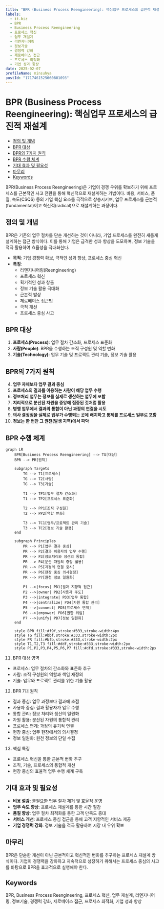 ```yaml
---
title: "BPR (Business Process Reengineering): 핵심업무 프로세스의 급진적 재설계"
labels:
  - it.biz
  - BPR
  - Business Process Reengineering
  - 프로세스 혁신
  - 업무 재설계
  - 리엔지니어링
  - 정보기술
  - 경쟁력 강화
  - 제로베이스 접근
  - 프로세스 최적화
  - 기업 성과 향상
date: 2025-02-07
profileName: minsuhya
postId: "1717461525660801093"
---
```



# BPR (Business Process Reengineering): 핵심업무 프로세스의 급진적 재설계

<!-- mtoc-start -->

- [정의 및 개념](#정의-및-개념)
- [BPR 대상](#bpr-대상)
- [BPR의 7가지 원칙](#bpr의-7가지-원칙)
- [BPR 수행 체계](#bpr-수행-체계)
- [기대 효과 및 필요성](#기대-효과-및-필요성)
- [마무리](#마무리)
- [Keywords](#keywords)

<!-- mtoc-end -->

BPR(Business Process Reengineering)은 기업이 경쟁 우위를 확보하기 위해 프로세스를 근본적인 사고 전환을 통해 혁신적으로 재설계하는 기법이다. 비용, 서비스, 품질, 속도(CSQS) 등의 기업 핵심 요소를 극적으로 상승시키며, 업무 프로세스를 근본적(fundamental)이고 혁신적(radical)으로 재설계하는 과정이다.

## 정의 및 개념

BPR은 기존의 업무 절차를 단순 개선하는 것이 아니라, 기업 프로세스를 완전히 새롭게 설계하는 접근 방식이다. 이를 통해 기업은 급격한 성과 향상을 도모하며, 정보 기술을 적극 활용하여 효율성을 극대화한다.

- **목적**: 기업 경쟁력 확보, 극적인 성과 향상, 프로세스 중심 혁신
- **특징**:
  - 리엔지니어링(Reengineering)
  - 프로세스 혁신
  - 획기적인 성과 창출
  - 정보 기술 활용 극대화
  - 근본적 발상
  - 제로베이스 접근법
  - 극적 개선
  - 프로세스 중심 사고

## BPR 대상

1. **프로세스(Process)**: 업무 절차 간소화, 프로세스 표준화
2. **사람(People)**: BPR을 수행하는 조직 구성원 및 역할 변화
3. **기술(Technology)**: 업무 기술 및 프로젝트 관리 기술, 정보 기술 활용

## BPR의 7가지 원칙

4. **업무 자체보다 업무 결과 중심**
5. **프로세스의 결과를 이용하는 사람이 해당 업무 수행**
6. **정보처리 업무는 정보를 실제로 생산하는 업무에 포함**
7. **지리적으로 분산된 자원을 중앙에 집중된 것처럼 활용**
8. **병행 업무에서 결과의 통합이 아닌 과정의 연결을 시도**
9. **의사 결정점을 실제로 업무가 수행되는 곳에 배치하고 통제를 프로세스 일부로 포함**
10. **정보는 한 번만 그 원천(발생 지역)에서 파악**

## BPR 수행 체계

```mermaid
graph LR
    BPR[Business Process Reengineering] --> TG[대상]
    BPR --> PR[원칙]

    subgraph Targets
        TG --> T1[프로세스]
        TG --> T2[사람]
        TG --> T3[기술]

        T1 --> TP1[업무 절차 간소화]
        T1 --> TP2[프로세스 표준화]

        T2 --> PP1[조직 구성원]
        T2 --> PP2[역할 변화]

        T3 --> TC1[업무/프로젝트 관리 기술]
        T3 --> TC2[정보 기술 활용]
    end

    subgraph Principles
        PR --> P1[업무 결과 중심]
        PR --> P2[결과 이용자의 업무 수행]
        PR --> P3[정보처리와 생산의 통합]
        PR --> P4[분산 자원의 중앙 활용]
        PR --> P5[과정의 연결 중시]
        PR --> P6[현장 중심 의사결정]
        PR --> P7[원천 정보 일원화]

        P1 -->|focus| PD1[결과 지향적 접근]
        P2 -->|owner| PD2[사용자 주도]
        P3 -->|integrate| PD3[업무 통합]
        P4 -->|centralize| PD4[자원 통합 관리]
        P5 -->|connect| PD5[프로세스 연계]
        P6 -->|empower| PD6[권한 위임]
        P7 -->|unify| PD7[정보 일원화]
    end

    style BPR fill:#f9f,stroke:#333,stroke-width:4px
    style TG fill:#bbf,stroke:#333,stroke-width:2px
    style PR fill:#bfb,stroke:#333,stroke-width:2px
    style T1,T2,T3 fill:#ddf,stroke:#333,stroke-width:2px
    style P1,P2,P3,P4,P5,P6,P7 fill:#dfd,stroke:#333,stroke-width:2px
```

11. BPR 대상 영역

   - 프로세스: 업무 절차의 간소화와 표준화 추구
   - 사람: 조직 구성원의 역할과 책임 재정의
   - 기술: 업무와 프로젝트 관리를 위한 기술 활용

12. BPR 7대 원칙

   - 결과 중심: 업무 과정보다 결과에 초점
   - 사용자 중심: 결과 활용자가 업무 수행
   - 통합 관리: 정보 처리와 생산의 일원화
   - 자원 활용: 분산된 자원의 통합적 관리
   - 프로세스 연계: 과정의 유기적 연결
   - 현장 중심: 업무 현장에서의 의사결정
   - 정보 일원화: 원천 정보의 단일 수집

13. 핵심 특징
   - 프로세스 혁신을 통한 근본적 변화 추구
   - 조직, 기술, 프로세스의 통합적 개선
   - 현장 중심의 효율적 업무 수행 체계 구축

## 기대 효과 및 필요성

- **비용 절감**: 불필요한 업무 절차 제거 및 효율적 운영
- **업무 속도 향상**: 프로세스 재설계를 통한 시간 절감
- **품질 향상**: 업무 절차 최적화를 통한 고객 만족도 증대
- **서비스 개선**: 프로세스 중심 접근을 통해 고객 지향적인 서비스 제공
- **기업 경쟁력 강화**: 정보 기술을 적극 활용하여 시장 내 우위 확보

## 마무리

BPR은 단순한 개선이 아닌 근본적이고 혁신적인 변화를 추구하는 프로세스 재설계 방식이다. 기업이 경쟁력을 강화하고 지속적으로 성장하기 위해서는 프로세스 중심의 사고를 바탕으로 BPR을 효과적으로 실행해야 한다.

## Keywords

BPR, Business Process Reengineering, 프로세스 혁신, 업무 재설계, 리엔지니어링, 정보기술, 경쟁력 강화, 제로베이스 접근, 프로세스 최적화, 기업 성과 향상